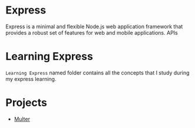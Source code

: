 # Express
Express is a minimal and flexible Node.js web application framework that provides a robust set of features for web and mobile applications. APIs

# Learning Express
`Learning Express` named folder contains all the concepts that I study during my express learning.

# Projects
- [Multer](https://github.com/Aakash-Tamboli/Node-Learning/blob/master/express-framework/Learning-Express/Docs/Multer.md)
